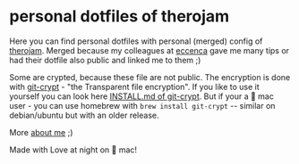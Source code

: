 # personal dotfiles of therojam

Here you can find personal dotfiles with personal (merged) config of [therojam](https://github.com/TheRojam).
Merged because my colleagues at [eccenca](https://github.com/eccenca) gave me many tips or had their dotfile also public and linked me to them ;)

Some are crypted, because these file are not public. The encryption is done with [git-crypt](https://github.com/AGWA/git-crypt) - "the Transparent file encryption".
If you like to use it yourself you can look here [INSTALL.md of git-crypt](https://github.com/AGWA/git-crypt/blob/master/INSTALL.md).
But if your a  mac user - you can use homebrew with `brew install git-crypt` -- similar on debian/ubuntu but with an older release.


More [about me](http://about.me/am91) ;)

Made with Love at night on  mac!

